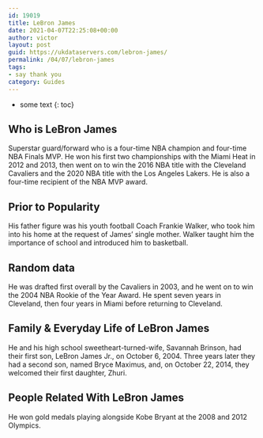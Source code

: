 ```yaml
---
id: 19019
title: LeBron James
date: 2021-04-07T22:25:08+00:00
author: victor
layout: post
guid: https://ukdataservers.com/lebron-james/
permalink: /04/07/lebron-james
tags:
- say thank you
category: Guides
---
```


* some text
{: toc}


## Who is LeBron James



Superstar guard/forward who is a four-time NBA champion and four-time NBA Finals MVP. He won his first two championships with the Miami Heat in 2012 and 2013, then went on to win the 2016 NBA title with the Cleveland Cavaliers and the 2020 NBA title with the Los Angeles Lakers. He is also a four-time recipient of the NBA MVP award. 

                
                
                
## Prior to Popularity



His father figure was his youth football Coach Frankie Walker, who took him into his home at the request of James&#8217; single mother. Walker taught him the importance of school and introduced him to basketball. 

                
                
                
## Random data



He was drafted first overall by the Cavaliers in 2003, and he went on to win the 2004 NBA Rookie of the Year Award. He spent seven years in Cleveland, then four years in Miami before returning to Cleveland. 

                
                
                
## Family & Everyday Life of LeBron James



He and his high school sweetheart-turned-wife, Savannah Brinson, had their first son, LeBron James Jr., on October 6, 2004. Three years later they had a second son, named Bryce Maximus, and, on October 22, 2014, they welcomed their first daughter, Zhuri.

                
                
                
## People Related With LeBron James



He won gold medals playing alongside Kobe Bryant at the 2008 and 2012 Olympics.

                
              
            
          
          
          